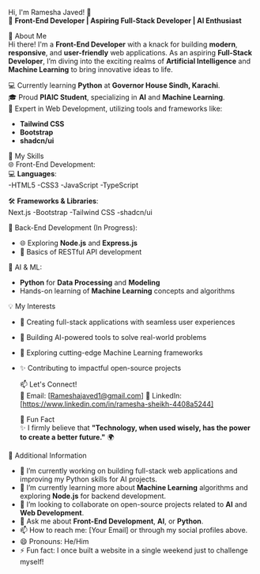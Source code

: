  Hi, I'm Ramesha Javed! 👋  
🚀 **Front-End Developer | Aspiring Full-Stack Developer | AI Enthusiast**  


🌟 About Me  
Hi there! I'm a **Front-End Developer** with a knack for building **modern**, **responsive**, and **user-friendly** web applications. As an aspiring **Full-Stack Developer**, I’m diving into the exciting realms of **Artificial Intelligence** and **Machine Learning** to bring innovative ideas to life.  

💻 Currently learning **Python** at **Governor House Sindh, Karachi**.  
 🎓 Proud **PIAIC Student**, specializing in **AI** and **Machine Learning**.  
 🎨 Expert in Web Development, utilizing tools and frameworks like:  
  - **Tailwind CSS**  
  - **Bootstrap**  
  - **shadcn/ui**  

 🚀 My Skills  
 🌐 Front-End Development:  
 💻 **Languages**:  
  -HTML5 
  -CSS3
  -JavaScript
  -TypeScript 
  
 🛠️ **Frameworks & Libraries**:  
  Next.js 
  -Bootstrap
  -Tailwind CSS
  -shadcn/ui

🔧 Back-End Development (In Progress):  
- 🌐 Exploring **Node.js** and **Express.js**  
- 📡 Basics of RESTful API development  

 🤖 AI & ML:  
- **Python** for **Data Processing** and **Modeling**  
- Hands-on learning of **Machine Learning** concepts and algorithms  



 💡 My Interests  
- 🌟 Creating full-stack applications with seamless user experiences  
- 🧠 Building AI-powered tools to solve real-world problems  
- 🎯 Exploring cutting-edge Machine Learning frameworks  
- ✨ Contributing to impactful open-source projects  


  📫 Let's Connect!  
   📧 Email: [Rameshajaved1@gmail.com]
   💼 LinkedIn: [https://www.linkedin.com/in/ramesha-sheikh-4408a5244]  



   🎨 Fun Fact  
   ✨ I firmly believe that **"Technology, when used wisely, has the power to create a better future."** 🌍  



🤔 Additional Information
- 🔭 I’m currently working on building full-stack web applications and improving my Python skills for AI projects.
- 🌱 I’m currently learning more about **Machine Learning** algorithms and exploring **Node.js** for backend development.
- 👯 I’m looking to collaborate on open-source projects related to **AI** and **Web Development**.
- 💬 Ask me about **Front-End Development**, **AI**, or **Python**.
- 📫 How to reach me: [Your Email] or through my social profiles above.
- 😄 Pronouns: He/Him
- ⚡ Fun fact: I once built a website in a single weekend just to challenge myself!


